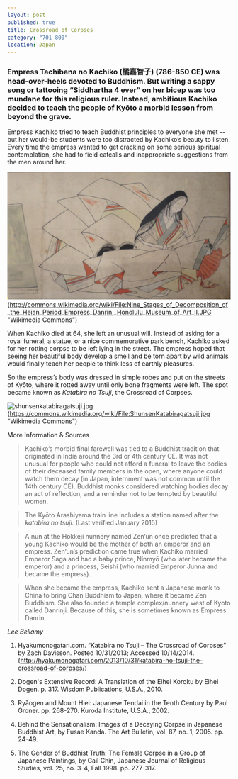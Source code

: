 ```yaml
---
layout: post
published: true
title: Crossroad of Corpses
category: "701-800"
location: Japan
---
```


### Empress Tachibana no Kachiko (橘嘉智子) (786-850 CE) was head-over-heels devoted to Buddhism. But writing a sappy song or tattooing “Siddhartha 4 ever” on her bicep was too mundane for this religious ruler. Instead, ambitious Kachiko decided to teach the people of Kyōto a morbid lesson from beyond the grave.

Empress Kachiko tried to teach Buddhist principles to everyone she met -- but her would-be students were too distracted by Kachiko’s beauty to listen. Every time the empress wanted to get cracking on some serious spiritual contemplation, she had to field catcalls and inappropriate suggestions from the men around her.

![Nine_Stages_of_Decomposition_of_the_Heian_Period_Empress_Danrin,_Honolulu_Museum_of_Art_II.JPG](_posts/Nine_Stages_of_Decomposition_of_the_Heian_Period_Empress_Danrin,_Honolulu_Museum_of_Art_II.JPG "An anonymous 18th century artist's representation of Kachiko. _Nine Stages of Decomposition of the Heian Period Empress Danrin_, 18th century Japan. Honolulu Museum of Art, Richard Lane Collection.") (http://commons.wikimedia.org/wiki/File:Nine_Stages_of_Decomposition_of_the_Heian_Period_Empress_Danrin,_Honolulu_Museum_of_Art_II.JPG "Wikimedia Commons")

When Kachiko died at 64, she left an unusual will. Instead of asking for a royal funeral, a statue, or a nice commemorative park bench, Kachiko asked for her rotting corpse to be left lying in the street. The empress hoped that seeing her beautiful body develop a smell and be torn apart by wild animals would finally teach her people to think less of earthly pleasures.

So the empress’s body was dressed in simple robes and put on the streets of Kyōto, where it rotted away until only bone fragments were left. The spot became known as _Katabira no Tsuji_, the Crossroad of Corpses.

![shunsenkatabiragatsuji.jpg](//_posts/shunsenkatabiragatsuji.jpg "Illustration of Kachiko from the _Picture Book of a Hundred Tales - Ehon hyaku monogatari - vol. 1_, Takehara Shunsensai 竹原春泉斎 and Tōkaen Michimaro 桃花園三千麿, c. 1841.") (https://commons.wikimedia.org/wiki/File:ShunsenKatabiragatsuji.jpg "Wikimedia Commons")



More Information & Sources

> Kachiko’s morbid final farewell was tied to a Buddhist tradition that originated in India around the 3rd or 4th century CE. It was not unusual for people who could not afford a funeral to leave the bodies of their deceased family members in the open, where anyone could watch them decay (in Japan, internment was not common until the 14th century CE). Buddhist monks considered watching bodies decay an act of reflection, and a reminder not to be tempted by beautiful women.

> The Kyōto Arashiyama train line includes a station named after the _katabira no tsuji._ (Last verified January 2015)

> A nun at the Hokkeji nunnery named Zen’un once predicted that a young Kachiko would be the mother of both an emperor and an empress. Zen’un’s prediction came true when Kachiko married Emperor Saga and had a baby prince, Ninmyō (who later became the emperor) and a princess, Seishi (who married Emperor Junna and became the empress).

> When she became the empress, Kachiko sent a Japanese monk to China to bring Chan Buddhism to Japan, where it became Zen Buddhism. She also founded a temple complex/nunnery west of Kyoto called Danrinji. Because of this, she is sometimes known as Empress Danrin.

_Lee Bellamy_

1. Hyakumonogatari.com. “Katabira no Tsuji – The Crossroad of Corpses” by Zach Davisson. Posted 10/31/2013; Accessed 10/14/2014.
(http://hyakumonogatari.com/2013/10/31/katabira-no-tsuji-the-crossroad-of-corpses/)

2. Dogen's Extensive Record: A Translation of the Eihei Koroku by Eihei Dogen. p. 317. Wisdom Publications, U.S.A., 2010.

3. Ryåogen and Mount Hiei: Japanese Tendai in the Tenth Century by Paul Groner. pp. 268-270. Kuroda Institute, U.S.A., 2002.

4. Behind the Sensationalism: Images of a Decaying Corpse in Japanese Buddhist Art, by Fusae Kanda. The Art Bulletin, vol. 87, no. 1, 2005. pp. 24-49.

5. The Gender of Buddhist Truth: The Female Corpse in a Group of Japanese Paintings, by Gail Chin, Japanese Journal of Religious Studies, vol. 25, no. 3-4, Fall 1998. pp. 277-317.